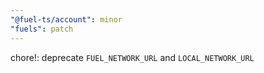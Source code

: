 ```yaml
---
"@fuel-ts/account": minor
"fuels": patch
---
```


chore!: deprecate `FUEL_NETWORK_URL` and `LOCAL_NETWORK_URL`
